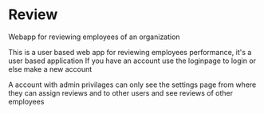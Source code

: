 # Review
Webapp for reviewing employees of an organization

This is a user based web app for reviewing employees performance, it's a user based application
If you have an account use the loginpage to login or else make a new account

A account with admin privilages can only see the settings page from where they can assign reviews and to other users and see reviews of other employees
